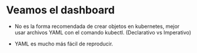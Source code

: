 # Veamos el dashboard

- No es la forma recomendada de crear objetos en kubernetes, mejor usar archivos YAML con el comando kubectl. (Declarativo vs Imperativo)

- YAML es mucho más fácil de reproducir.